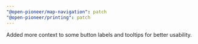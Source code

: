 ```yaml
---
"@open-pioneer/map-navigation": patch
"@open-pioneer/printing": patch
---
```


Added more context to some button labels and tooltips for better usability.
